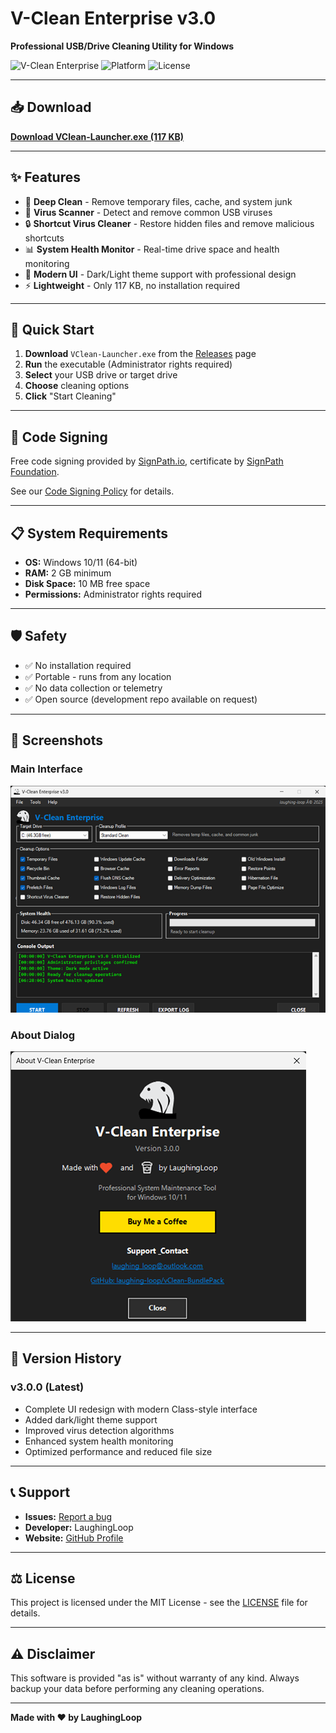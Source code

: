 # V-Clean Enterprise v3.0

**Professional USB/Drive Cleaning Utility for Windows**

![V-Clean Enterprise](https://img.shields.io/badge/version-3.0.0-blue.svg)
![Platform](https://img.shields.io/badge/platform-Windows-lightgrey.svg)
![License](https://img.shields.io/badge/license-MIT-green.svg)

---

## 📥 Download

**[Download VClean-Launcher.exe (117 KB)](https://github.com/laughing-loop/vClean-Utility/releases/latest/download/VClean-Launcher.exe)**

---

## ✨ Features

- 🧹 **Deep Clean** - Remove temporary files, cache, and system junk
- 🦠 **Virus Scanner** - Detect and remove common USB viruses
- 🔒 **Shortcut Virus Cleaner** - Restore hidden files and remove malicious shortcuts
- 📊 **System Health Monitor** - Real-time drive space and health monitoring
- 🎨 **Modern UI** - Dark/Light theme support with professional design
- ⚡ **Lightweight** - Only 117 KB, no installation required

---

## 🚀 Quick Start

1. **Download** `VClean-Launcher.exe` from the [Releases](https://github.com/laughing-loop/vClean-Utility/releases) page
2. **Run** the executable (Administrator rights required)
3. **Select** your USB drive or target drive
4. **Choose** cleaning options
5. **Click** "Start Cleaning"

---

## 🔐 Code Signing

Free code signing provided by [SignPath.io](https://signpath.io), certificate by [SignPath Foundation](https://signpath.foundation).

See our [Code Signing Policy](CODE_SIGNING_POLICY.md) for details.

---

## 📋 System Requirements

- **OS:** Windows 10/11 (64-bit)
- **RAM:** 2 GB minimum
- **Disk Space:** 10 MB free space
- **Permissions:** Administrator rights required

---

## 🛡️ Safety

- ✅ No installation required
- ✅ Portable - runs from any location
- ✅ No data collection or telemetry
- ✅ Open source (development repo available on request)

---

## 📸 Screenshots

### Main Interface
![Main Interface](V-Clean%20Enterprise%20v3.0%2031_10_2025%2006_30_14.png)

### About Dialog
![About Dialog](About%20V-Clean%20Enterprise%2031_10_2025%2006_31_16.png)

---

## 🔄 Version History

### v3.0.0 (Latest)
- Complete UI redesign with modern Class-style interface
- Added dark/light theme support
- Improved virus detection algorithms
- Enhanced system health monitoring
- Optimized performance and reduced file size

---

## 📞 Support

- **Issues:** [Report a bug](https://github.com/laughing-loop/vClean-Utility/issues)
- **Developer:** LaughingLoop
- **Website:** [GitHub Profile](https://github.com/laughing-loop)

---

## ⚖️ License

This project is licensed under the MIT License - see the [LICENSE](LICENSE) file for details.

---

## ⚠️ Disclaimer

This software is provided "as is" without warranty of any kind. Always backup your data before performing any cleaning operations.

---

**Made with ❤️ by LaughingLoop**
